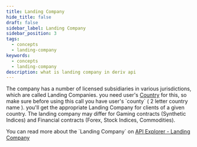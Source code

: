 ```yaml
---
title: Landing Company
hide_title: false
draft: false
sidebar_label: Landing Company
sidebar_position: 3
tags:
  - concepts
  - landing-company
keywords:
  - concepts
  - landing-company
description: what is landing company in deriv api
---
```


The company has a number of licensed subsidiaries in various jurisdictions, which are called Landing Companies. you need user's [Country](/docs/core-concepts/residence-list/) for this, so make sure before using this call you have user's \`county\` ( 2 letter country name ). you'll get the appropriate Landing Company for clients of a given country. The landing company may differ for Gaming contracts (Synthetic Indices) and Financial contracts (Forex, Stock Indices, Commodities).

You can read more about the \`Landing Company\` on [API Explorer - Landing Company](https://api.deriv.com/api-explorer#landing_company)
